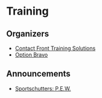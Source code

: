 # Training

## Organizers

* [Contact Front Training Solutions](https://contactfront.be/)
* [Option Bravo](https://www.optionbravo.eu/)

## Announcements

* [Sportschutters: P.E.W.](https://www.facebook.com/groups/1026560151536897/about)
